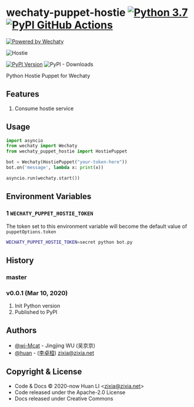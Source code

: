 # wechaty-puppet-hostie [![Python 3.7](https://img.shields.io/badge/python-3.7+-blue.svg)](https://www.python.org/downloads/release/python-370/) [![PyPI GitHub Actions](https://github.com/wechaty/python-wechaty-puppet-hostie/workflows/PyPI/badge.svg)](https://github.com/wechaty/python-wechaty-puppet/actions?query=workflow%3APyPI)

[![Powered by Wechaty](https://img.shields.io/badge/Powered%20By-Wechaty-brightgreen.svg)](https://github.com/wechaty/wechaty)

![Hostie](https://wechaty.github.io/wechaty-puppet-hostie/images/hostie.png)

[![PyPI Version](https://img.shields.io/pypi/v/wechaty-puppet-hostie?color=blue)](https://pypi.org/project/wechaty-puppet-hostie)
![PyPI - Downloads](https://img.shields.io/pypi/dm/wechaty-puppet-hostie?color=blue)

Python Hostie Puppet for Wechaty

## Features

1. Consume hostie service

## Usage

```python
import asyncio
from wechaty import Wechaty
from wechaty_puppet_hostie import HostiePuppet

bot = Wechaty(HostiePuppet("your-token-here"))
bot.on('message', lambda x: print(x))

asyncio.run(wechaty.start())
```

## Environment Variables

### 1 `WECHATY_PUPPET_HOSTIE_TOKEN`

The token set to this environment variable will become the default value of `puppetOptions.token`

```sh
WECHATY_PUPPET_HOSTIE_TOKEN=secret python bot.py
```

## History

### master

### v0.0.1 (Mar 10, 2020)

1. Init Python version
1. Published to PyPI

## Authors

- [@wj-Mcat](https://github.com/wj-Mcat) - Jingjing WU (吴京京)
- [@huan](https://github.com/huan) - ([李卓桓](http://linkedin.com/in/zixia)) zixia@zixia.net

## Copyright & License

* Code & Docs © 2020-now Huan LI \<zixia@zixia.net\>
* Code released under the Apache-2.0 License
* Docs released under Creative Commons
